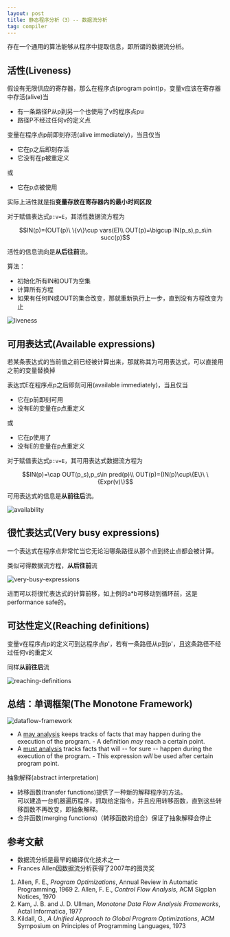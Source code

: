 ```yaml
---
layout: post
title: 静态程序分析（3）-- 数据流分析
tag: compiler
---
```


存在一个通用的算法能够从程序中提取信息，即所谓的数据流分析。

<!--more-->

## 活性(Liveness)
假设有无限供应的寄存器，那么在程序点(program point)p，变量v应该在寄存器中存活(alive)当
* 有一条路径P从p到另一个也使用了v的程序点pu
* 路径P不经过任何v的定义点

变量在程序点p前即刻存活(alive immediately)，当且仅当
* 它在p之后即刻存活
* 它没有在p被重定义

或
* 它在p点被使用

实际上活性就是指**变量存放在寄存器内的最小时间区段**

对于赋值表达式`p:v=E`，其活性数据流方程为

$$IN(p)=(OUT(p)\ \{v\}\cup vars(E)\\ OUT(p)=\bigcup IN(p_s),p_s\in succ(p)$$

活性的信息流向是**从后往前**流。

算法：
* 初始化所有IN和OUT为空集
* 计算所有方程
* 如果有任何IN或OUT的集合改变，那就重新执行上一步，直到没有方程改变为止

![liveness]({{"/assets/images/Compiler/liveness.PNG"|absolute_url}})

## 可用表达式(Available expressions)
若某条表达式的当前值之前已经被计算出来，那就称其为可用表达式，可以直接用之前的变量替换掉

表达式E在程序点p之后即刻可用(available immediately)，当且仅当
* 它在p前即刻可用
* 没有E的变量在p点重定义

或
* 它在p使用了
* 没有E的变量在p点重定义

对于赋值表达式`p:v=E`，其可用表达式数据流方程为

$$IN(p)=\cap OUT(p_s),p_s\in pred(p)\\ OUT(p)=(IN(p)\cup\{E\}\ \{Expr(v)\}$$

可用表达式的信息是**从前往后**流。

![availability]({{"/assets/images/Compiler/availability.PNG"|absolute_url}})

## 很忙表达式(Very busy expressions)
一个表达式在程序点非常忙当它无论沿哪条路径从那个点到终止点都会被计算。

类似可得数据流方程，**从后往前**流

![very-busy-expressions]({{"/assets/images/Compiler/very-busy-expressions.PNG"|absolute_url}})

进而可以将很忙表达式的计算前移，如上例的a\*b可移动到循环前，这是performance safe的。

## 可达性定义(Reaching definitions)
变量v在程序点p的定义可到达程序点p'，若有一条路径从p到p'，且这条路径不经过任何v的重定义

同样**从前往后**流

![reaching-definitions]({{"/assets/images/Compiler/reaching-definitions.PNG"|absolute_url}})

## 总结：单调框架(The Monotone Framework)
![dataflow-framework]({{"/assets/images/Compiler/dataflow-framework.PNG"|absolute_url}})


* A <u>may analysis</u> keeps tracks of facts that may happen during the execution of the program.
	- A definition *may* reach a certain point.
* A <u>must analysis</u> tracks facts that will -- for sure -- happen during the execution of the program.
	- This expression *will* be used after certain program point.

抽象解释(abstract interpretation)
* 转移函数(transfer functions)提供了一种新的解释程序的方法。<br/>
可以建造一台机器遍历程序，抓取给定指令，并且应用转移函数，直到这些转移函数不再改变，即抽象解释。
* 合并函数(merging functions)（转移函数的组合）保证了抽象解释会停止

## 参考文献
* 数据流分析是最早的编译优化技术之一
* Frances Allen因数据流分析获得了2007年的图灵奖

1. Allen, F. E., *Program Optimizations*, Annual Review in Automatic Programming, 1969
2. Allen, F. E., *Control Flow Analysis*, ACM Sigplan Notices, 1970
3. Kam, J. B. and J. D. Ullman, *Monotone Data Flow Analysis Frameworks*, Actal Informatica, 1977
4. Kildall, G., *A Unified Approach to Global Program Optimizations*, ACM Symposium on Principles of Programming Languages, 1973